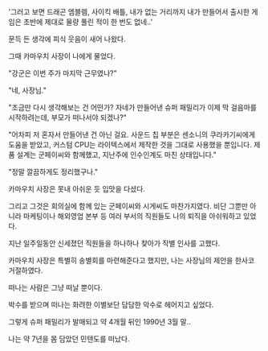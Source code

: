 '그러고 보면 드래곤 엠블렘, 사이킥 배틀, 내가 없는 거리까지 내가 만들어서 출시한 게임은 초반에 제대로 물량 풀린 적이 한 번도 없네..'

문득 든 생각에 피식 웃음이 새어 나왔다.

그때 카마우치 사장이 나에게 물었다.

"강군은 이번 주가 마지막 근무였나?"

"네, 사장님."

"조금만 다시 생각해보는 건 어떤가? 자네가 만들어낸 슈퍼 패밀리가 이제 막 걸음마를 시작하려는데, 부모가 떠나서야 되겠나?"

"어차피 저 혼자서 만들어낸 건 아닌 걸요. 사운드 칩 부분은 센소니의 쿠라카기씨에게 도움을 받았고, 커스텀 CPU는 라이텍스에서 제작한 것을 그대로 사용했을 뿐입니다. 제품 설계는 군페이씨와 함께했고, 지난주에 인수인계도 마친 상태입니다."

"정말 깔끔하게도 정리했구나."

카마우치 사장은 못내 아쉬운 듯 입맛을 다셨다.

그리고 그것은 회의실에 함께 있는 군페이씨와 시게씨도 마찬가지였다. 비단 그뿐만 아니라 마케팅이나 해외영업 본부 등 여러 부서의 직원들도 나의 퇴직을 아쉬워하고 있었다.

지난 일주일동안 신세졌던 직원들을 하나하나 찾아가 작별 인사를 고했다. 

카마우치 사장은 특별히 송별회를 마련해준다고 했지만, 나는 사장님의 제안을 한사코 거절하였다.

떠나는 사람은 그냥 떠날 뿐이다.

박수를 받으며 떠나는 화려한 이별보단 담담한 악수로 헤어지고 싶었다.

그렇게 슈퍼 패밀리가 발매되고 약 4개월 뒤인 1990년 3월 말..

나는 약 7년을 몸 담았던 민텐도를 떠났다.